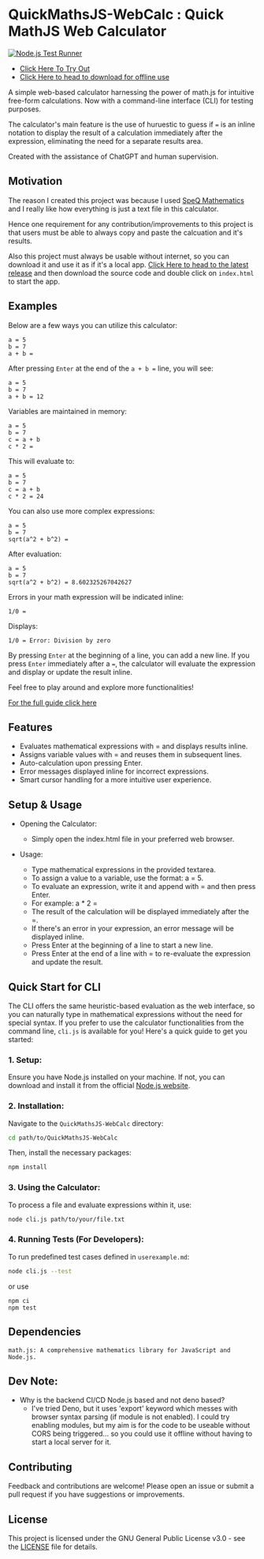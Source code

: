 # QuickMathsJS-WebCalc : Quick MathJS Web Calculator

[![Node.js Test Runner](https://github.com/mofosyne/QuickMathsJS-WebCalc/actions/workflows/node.js.yml/badge.svg)](https://github.com/mofosyne/QuickMathsJS-WebCalc/actions/workflows/node.js.yml)

* [Click Here To Try Out](https://mofosyne.github.io/QuickMathsJS-WebCalc/)
* [Click Here to head to download for offline use](https://github.com/mofosyne/QuickMathsJS-WebCalc/releases/latest)

A simple web-based calculator harnessing the power of math.js for intuitive free-form calculations. Now with a command-line interface (CLI) for testing purposes.

The calculator's main feature is the use of huruestic to guess if `=` is an inline notation to display the result of a calculation immediately after the expression, eliminating the need for a separate results area.

Created with the assistance of ChatGPT and human supervision.

## Motivation

The reason I created this project was because I used [SpeQ Mathematics](https://speqmath.com/) and I really like how everything is just a text file in this calculator.

Hence one requirement for any contribution/improvements to this project is that users must be able to always copy and paste the calcuation and it's results.

Also this project must always be usable without internet, so you can download it and use it as if it's a local app.
[Click Here to head to the latest release](https://github.com/mofosyne/QuickMathsJS-WebCalc/releases/latest) and then download the source code and double click on `index.html` to start the app.

## Examples

Below are a few ways you can utilize this calculator:

```plaintext
a = 5
b = 7
a + b = 
```

After pressing `Enter` at the end of the `a + b =` line, you will see:

```plaintext
a = 5
b = 7
a + b = 12
```

Variables are maintained in memory:

```plaintext
a = 5
b = 7
c = a + b
c * 2 =
```
This will evaluate to:

```plaintext
a = 5
b = 7
c = a + b
c * 2 = 24
```

You can also use more complex expressions:

```plaintext
a = 5
b = 7
sqrt(a^2 + b^2) =
```

After evaluation:

```plaintext
a = 5
b = 7
sqrt(a^2 + b^2) = 8.602325267042627
```

Errors in your math expression will be indicated inline:

```plaintext
1/0 =
```

Displays:

```plaintext
1/0 = Error: Division by zero
```

By pressing `Enter` at the beginning of a line, you can add a new line. If you press `Enter` immediately after a `=`, the calculator will evaluate the expression and display or update the result inline.

Feel free to play around and explore more functionalities!

[For the full guide click here](userexamples.md)


## Features

- Evaluates mathematical expressions with = and displays results inline.
- Assigns variable values with = and reuses them in subsequent lines.
- Auto-calculation upon pressing Enter.
- Error messages displayed inline for incorrect expressions.
- Smart cursor handling for a more intuitive user experience.

## Setup & Usage

- Opening the Calculator:
    - Simply open the index.html file in your preferred web browser.

- Usage:
    - Type mathematical expressions in the provided textarea.
    - To assign a value to a variable, use the format: a = 5.
    - To evaluate an expression, write it and append with = and then press Enter.
    - For example: a * 2 =
    - The result of the calculation will be displayed immediately after the =.
    - If there's an error in your expression, an error message will be displayed inline.
    - Press Enter at the beginning of a line to start a new line.
    - Press Enter at the end of a line with = to re-evaluate the expression and update the result.


## Quick Start for CLI

The CLI offers the same heuristic-based evaluation as the web interface, so you can naturally type in mathematical expressions without the need for special syntax.
If you prefer to use the calculator functionalities from the command line, `cli.js` is available for you! Here's a quick guide to get you started:

### 1. Setup:

Ensure you have Node.js installed on your machine. If not, you can download and install it from the official [Node.js website](https://nodejs.org/).

### 2. Installation:

Navigate to the `QuickMathsJS-WebCalc` directory:

```bash
cd path/to/QuickMathsJS-WebCalc
```

Then, install the necessary packages:

```bash
npm install
```

### 3. Using the Calculator:

To process a file and evaluate expressions within it, use:

```bash
node cli.js path/to/your/file.txt
```

### 4. Running Tests (For Developers):

To run predefined test cases defined in `userexample.md`:

```bash
node cli.js --test
```

or use 

```
npm ci
npm test
```

## Dependencies

    math.js: A comprehensive mathematics library for JavaScript and Node.js.

## Dev Note:

* Why is the backend CI/CD Node.js based and not deno based?
    - I've tried Deno, but it uses 'export' keyword which messes with browser syntax parsing (if module is not enabled). I could try enabling modules, but my aim is for the code to be useable without CORS being triggered... so you could use it offline without having to start a local server for it.

## Contributing

Feedback and contributions are welcome! Please open an issue or submit a pull request if you have suggestions or improvements.

## License

This project is licensed under the GNU General Public License v3.0 - see the [LICENSE](LICENSE) file for details.
